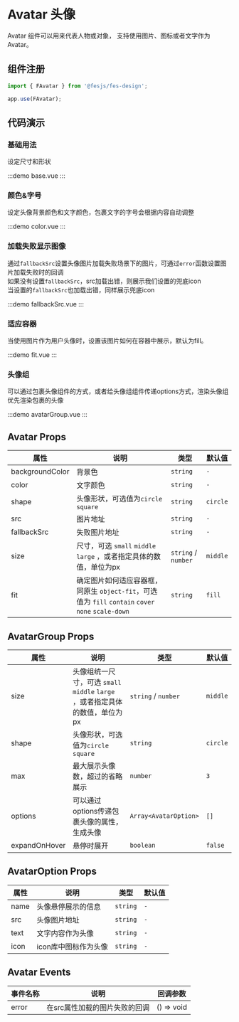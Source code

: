 # Avatar 头像

Avatar 组件可以用来代表人物或对象， 支持使用图片、图标或者文字作为 Avatar。

## 组件注册

```js
import { FAvatar } from '@fesjs/fes-design';

app.use(FAvatar);
```

## 代码演示

### 基础用法
设定尺寸和形状

:::demo
base.vue
:::

### 颜色&字号
设定头像背景颜色和文字颜色，包裹文字的字号会根据内容自动调整

:::demo
color.vue
:::

### 加载失败显示图像
通过`fallbackSrc`设置头像图片加载失败场景下的图片，可通过`error`函数设置图片加载失败时的回调  
如果没有设置`fallbackSrc`，src加载出错，则展示我们设置的兜底icon  
当设置的`fallbackSrc`也加载出错，同样展示兜底icon

:::demo
fallbackSrc.vue
:::

### 适应容器
当使用图片作为用户头像时，设置该图片如何在容器中展示，默认为fill。

:::demo
fit.vue
:::

### 头像组
可以通过包裹头像组件的方式，或者给头像组组件传递options方式，渲染头像组  
优先渲染包裹的头像

:::demo
avatarGroup.vue
:::


## Avatar Props

| 属性            | 说明                                                                                               | 类型                | 默认值   |
| --------------- | -------------------------------------------------------------------------------------------------- | ------------------- | -------- |
| backgroundColor | 背景色                                                                                             | `string`            | `-`      |
| color           | 文字颜色                                                                                           | `string`            | `-`      |
| shape           | 头像形状，可选值为`circle` `square`                                                                | `string`            | `circle` |
| src             | 图片地址                                                                                           | `string`            | `-`      |
| fallbackSrc     | 失败图片地址                                                                                       | `string`            | `-`      |
| size            | 尺寸，可选 `small`   `middle`  `large` ，或者指定具体的数值，单位为px                              | `string` / `number` | `middle` |
| fit             | 确定图片如何适应容器框，同原生 `object-fit`，可选值为 `fill` `contain` `cover` `none` `scale-down` | `string`            | `fill`   |


## AvatarGroup Props

| 属性          | 说明                                                                            | 类型                  | 默认值   |
| ------------- | ------------------------------------------------------------------------------- | --------------------- | -------- |
| size          | 头像组统一尺寸，可选 `small`   `middle`  `large` ，或者指定具体的数值，单位为px | `string` / `number`   | `middle` |
| shape         | 头像形状，可选值为`circle` `square`                                             | `string`              | `circle` |
| max           | 最大展示头像数，超过的省略展示                                                  | `number`              | `3`      |
| options       | 可以通过options传递包裹头像的属性，生成头像                                     | `Array<AvatarOption>` | `[]`     |
| expandOnHover | 悬停时展开                                                                      | `boolean`             | `false`  |

## AvatarOption Props

| 属性 | 说明                 | 类型     | 默认值 |
| ---- | -------------------- | -------- | ------ |
| name | 头像悬停展示的信息   | `string` | `-`    |
| src  | 头像图片地址         | `string` | `-`    |
| text | 文字内容作为头像     | `string` | `-`    |
| icon | icon库中图标作为头像 | `string` | `-`    |

## Avatar Events

| 事件名称 | 说明                          | 回调参数   |
| -------- | ----------------------------- | ---------- |
| error    | 在src属性加载的图片失败的回调 | () => void |